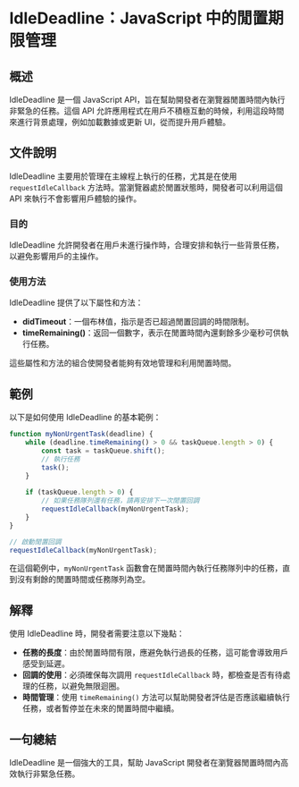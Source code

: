 <!--
Meta Description: # IdleDeadline：JavaScript 中的閒置期限管理 ## 概述 IdleDeadline 是一個 JavaScript API，旨在幫助開發者在瀏覽器閒置時間內執行非緊急的任務。這個 API 允許應用程式在用戶不積極互動的時候，利用這段時間來進行背景處理，例如加載數據或更新 UI，...
Meta Keywords: idledeadline, javascript, requestidlecallback, mynonurgenttask, api
-->

# IdleDeadline：JavaScript 中的閒置期限管理

## 概述
IdleDeadline 是一個 JavaScript API，旨在幫助開發者在瀏覽器閒置時間內執行非緊急的任務。這個 API 允許應用程式在用戶不積極互動的時候，利用這段時間來進行背景處理，例如加載數據或更新 UI，從而提升用戶體驗。

## 文件說明
IdleDeadline 主要用於管理在主線程上執行的任務，尤其是在使用 `requestIdleCallback` 方法時。當瀏覽器處於閒置狀態時，開發者可以利用這個 API 來執行不會影響用戶體驗的操作。

### 目的
IdleDeadline 允許開發者在用戶未進行操作時，合理安排和執行一些背景任務，以避免影響用戶的主操作。

### 使用方法
IdleDeadline 提供了以下屬性和方法：

- **didTimeout**：一個布林值，指示是否已超過閒置回調的時間限制。
- **timeRemaining()**：返回一個數字，表示在閒置時間內還剩餘多少毫秒可供執行任務。

這些屬性和方法的組合使開發者能夠有效地管理和利用閒置時間。

## 範例
以下是如何使用 IdleDeadline 的基本範例：

```javascript
function myNonUrgentTask(deadline) {
    while (deadline.timeRemaining() > 0 && taskQueue.length > 0) {
        const task = taskQueue.shift();
        // 執行任務
        task();
    }
    
    if (taskQueue.length > 0) {
        // 如果任務隊列還有任務，請再安排下一次閒置回調
        requestIdleCallback(myNonUrgentTask);
    }
}

// 啟動閒置回調
requestIdleCallback(myNonUrgentTask);
```

在這個範例中，`myNonUrgentTask` 函數會在閒置時間內執行任務隊列中的任務，直到沒有剩餘的閒置時間或任務隊列為空。

## 解釋
使用 IdleDeadline 時，開發者需要注意以下幾點：

- **任務的長度**：由於閒置時間有限，應避免執行過長的任務，這可能會導致用戶感受到延遲。
- **回調的使用**：必須確保每次調用 `requestIdleCallback` 時，都檢查是否有待處理的任務，以避免無限迴圈。
- **時間管理**：使用 `timeRemaining()` 方法可以幫助開發者評估是否應該繼續執行任務，或者暫停並在未來的閒置時間中繼續。

## 一句總結
IdleDeadline 是一個強大的工具，幫助 JavaScript 開發者在瀏覽器閒置時間內高效執行非緊急任務。